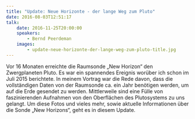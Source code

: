 ```yaml
---
title: "Update: Neue Horizonte - der lange Weg zum Pluto"
date: 2016-08-03T12:51:17
talk:
    date: 2016-11-25T20:00:00
    speakers:
        - Bernd Peerdeman
    images:
        - update-neue-horizonte-der-lange-weg-zum-pluto-title.jpg
---
```

Vor 16 Monaten erreichte die Raumsonde „New Horizon“ den Zwergplaneten Pluto. Es war ein spannendes Ereignis worüber ich schon im Juli 2015 berichtete. In meinem Vortrag war die Rede davon, dass die vollständigen Daten von der Raumsonde ca. ein Jahr benötigen werden, um auf die Erde gesendet zu werden. Mittlerweile sind eine Fülle von faszinierenden Aufnahmen von den Oberflächen des Plutosystems zu uns gelangt. Um diese Fotos und vieles mehr, sowie aktuelle Informationen über die Sonde „New Horizons“, geht es in diesem Update.

